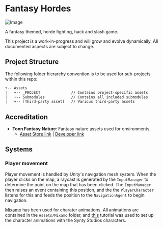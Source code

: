 # Fantasy Hordes

![Image](/Documentation/HEADER.png)

A fantasy themed, horde fighting, hack and slash game.

This project is a work-in-progress and will grow and evolve dynamically. All documented aspects are subject to change.

## Project Structure

The following folder hierarchy convention is to be used for sub-projects within this repo:

```txt
+-- Assets
|   +-- _PROJECT              // Contains project-specific assets
|   +-- Submodules            // Contains all included submodules
|   +-- [Third-party asset]   // Various third-party assets
```

## Accreditation

- **Toon Fantasy Nature**: Fantasy nature assets used for environments.
  - [Asset Store link](https://assetstore.unity.com/packages/3d/environments/landscapes/toon-fantasy-nature-215197) | [Developer link](https://www.facebook.com/SICSgames)

## Systems

### Player movement

Player movement is handled by Unity's navigation mesh system. When the player clicks on the map, a raycast is generated by the `InputManager` to determine the point on the map that has been clicked. The `InputManager` then raises an event containing this position, and the the `PlayerCharacter` listens for this and feeds the position to the `NavigationAgent` to begin navigation.

[Mixamo](https://www.mixamo.com/) has been used for charater animations. All animations are contained in the `Assets/Mixamo` folder, and [this](https://www.youtube.com/watch?v=9H0aJhKSlEQ) tutorial was used to set up the character animations with the Synty Studios characters.
